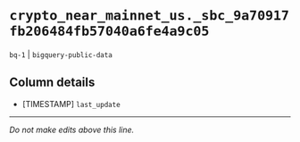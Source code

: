 # `crypto_near_mainnet_us._sbc_9a70917fb206484fb57040a6fe4a9c05`
`bq-1` | `bigquery-public-data`

## Column details
* [TIMESTAMP] `last_update`

-------------------------------------------------------------------------------
*Do not make edits above this line.*
